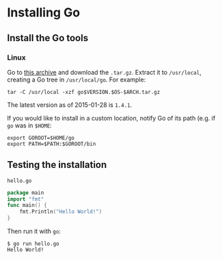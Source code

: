 # Installing Go
## Install the Go tools
### Linux
Go to [this archive](https://golang.org/dl/) and download the `.tar.gz`. Extract it to `/usr/local`, creating a Go tree in `/usr/local/go`. For example:

	tar -C /usr/local -xzf go$VERSION.$OS-$ARCH.tar.gz
    
The latest version as of 2015-01-28 is `1.4.1`.

If you would like to install in a custom location, notify Go of its path (e.g. if `go` was in `$HOME`:

	export GOROOT=$HOME/go
    export PATH=$PATH:$GOROOT/bin

## Testing the installation
`hello.go`
```Go
package main
import "fmt"
func main() {
	fmt.Println("Hello World!")
}
```
Then run it with `go`:

	$ go run hello.go
    Hello World!

